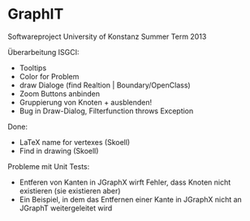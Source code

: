 GraphIT
=======

Softwareproject University of Konstanz Summer Term 2013

Überarbeitung ISGCI:
   - Tooltips
   - Color for Problem
   - draw Dialoge (find Realtion | Boundary/OpenClass)
   - Zoom Buttons anbinden
   - Gruppierung von Knoten + ausblenden!
   - Bug in Draw-Dialog, Filterfunction throws Exception
   
Done:
   - LaTeX name for vertexes (Skoell)
   - Find in drawing (Skoell)
   
Probleme mit Unit Tests:
   - Entferen von Kanten in JGraphX wirft Fehler, dass Knoten nicht existieren (sie existieren aber)
   - Ein Beispiel, in dem das Entfernen einer Kante in JGraphX nicht an JGraphT weitergeleitet wird
